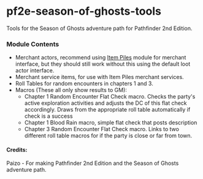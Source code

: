 # pf2e-season-of-ghosts-tools
Tools for the Season of Ghosts adventure path for Pathfinder 2nd Edition.

### Module Contents
- Merchant actors, recommend using [Item Piles](https://github.com/fantasycalendar/FoundryVTT-ItemPiles) module for merchant interface, but they should still work without this using the default loot actor interface.
- Merchant service items, for use with Item Piles merchant services. 
- Roll Tables for random encounters in chapters 1 and 3.
- Macros (These all only show results to GM):
   - Chapter 1 Random Encounter Flat Check macro. Checks the party's active exploration activities and adjusts the DC of this flat check accordingly. Draws from the appropriate roll table automatically if check is a success
   - Chapter 1 Blood Rain macro, simple flat check that posts description
   - Chapter 3 Random Encounter Flat Check macro. Links to two different roll table macros for if the party is close or far from town.

#### Credits:
Paizo - For making Pathfinder 2nd Edition and the Season of Ghosts adventure path.
